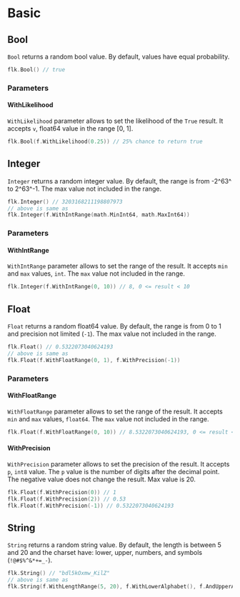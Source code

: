 # Basic

## Bool

`Bool` returns a random bool value. By default, values have equal probability.

```go
flk.Bool() // true
```

### Parameters

#### WithLikelihood

`WithLikelihood` parameter allows to set the likelihood of the `True` result.
It accepts `v`, float64 value in the range [0, 1].

```go
flk.Bool(f.WithLikelihood(0.25)) // 25% chance to return true
```

## Integer

`Integer` returns a random integer value.
By default, the range is from -2^63^ to 2^63^-1.
The max value not included in the range.

```go
flk.Integer() // 3203168211198807973
// above is same as
flk.Integer(f.WithIntRange(math.MinInt64, math.MaxInt64))
```

### Parameters

#### WithIntRange

`WithIntRange` parameter allows to set the range of the result.
It accepts `min` and `max` values, `int`.
The `max` value not included in the range.

```go
flk.Integer(f.WithIntRange(0, 10)) // 8, 0 <= result < 10
```

## Float

`Float` returns a random float64 value.
By default, the range is from 0 to 1 and precision not limited (`-1`).
The max value not included in the range.

```go
flk.Float() // 0.5322073040624193
// above is same as
flk.Float(f.WithFloatRange(0, 1), f.WithPrecision(-1))
```

### Parameters

#### WithFloatRange

`WithFloatRange` parameter allows to set the range of the result.
It accepts `min` and `max` values, `float64`.
The `max` value not included in the range.

```go
flk.Float(f.WithFloatRange(0, 10)) // 8.5322073040624193, 0 <= result < 10
```

#### WithPrecision

`WithPrecision` parameter allows to set the precision of the result.
It accepts `p`, `int8` value.
The `p` value is the number of digits after the decimal point.
The negative value does not change the result.
Max value is 20.

```go
flk.Float(f.WithPrecision(0)) // 1
flk.Float(f.WithPrecision(2)) // 0.53
flk.Float(f.WithPrecision(-1)) // 0.5322073040624193
```

## String

`String` returns a random string value.
By default, the length is between 5 and 20 and
the charset have: lower, upper, numbers, and symbols (`!@#$%^&*+=_-`).

```go
flk.String() // "bdl5kOxmw_KilZ"
// above is same as
flk.String(f.WithLengthRange(5, 20), f.WithLowerAlphabet(), f.AndUpperAlphabet(), f.AndNumericAlphabet(), AndSymbolsAlphabet())
```

